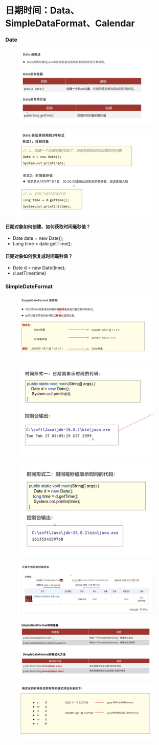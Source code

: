 # 日期时间：Data、SimpleDataFormat、Calendar

### Date

<figure><img src="../.gitbook/assets/Screen Shot 2022-11-01 at 2.54.37 PM.png" alt=""><figcaption></figcaption></figure>

<figure><img src="../.gitbook/assets/Screen Shot 2022-11-01 at 2.57.14 PM.png" alt=""><figcaption></figcaption></figure>

#### 日期对象如何创建、如何获取时间毫秒值？

* Date date = new Date();
* Long time = date.getTime();

#### 日期对象如何恢复成时间毫秒值？

* Date d = new Date(time);
* d.setTime(time)

### SimpleDateFormat

<figure><img src="../.gitbook/assets/Screen Shot 2022-11-01 at 3.10.46 PM.png" alt=""><figcaption></figcaption></figure>

<div>

<figure><img src="../.gitbook/assets/Screen Shot 2022-11-01 at 3.12.34 PM.png" alt=""><figcaption></figcaption></figure>

 

<figure><img src="../.gitbook/assets/Screen Shot 2022-11-01 at 3.12.39 PM.png" alt=""><figcaption></figcaption></figure>

</div>

<figure><img src="../.gitbook/assets/Screen Shot 2022-11-01 at 3.12.55 PM.png" alt=""><figcaption></figcaption></figure>

<figure><img src="../.gitbook/assets/Screen Shot 2022-11-01 at 3.13.03 PM.png" alt=""><figcaption></figcaption></figure>

<figure><img src="../.gitbook/assets/Screen Shot 2022-11-01 at 3.15.42 PM.png" alt=""><figcaption></figcaption></figure>

&#x20;
